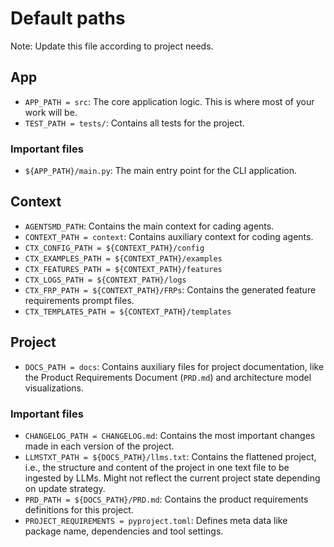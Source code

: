 # Default paths

Note: Update this file according to project needs.

## App

- `APP_PATH = src`: The core application logic. This is where most of your work will be.
- `TEST_PATH = tests/`: Contains all tests for the project.

### Important files

- `${APP_PATH}/main.py`: The main entry point for the CLI application.

## Context

- `AGENTSMD_PATH`: Contains the main context for cading agents.
- `CONTEXT_PATH = context`: Contains auxiliary context for coding agents.
- `CTX_CONFIG_PATH = ${CONTEXT_PATH}/config`
- `CTX_EXAMPLES_PATH = ${CONTEXT_PATH}/examples`
- `CTX_FEATURES_PATH = ${CONTEXT_PATH}/features`
- `CTX_LOGS_PATH = ${CONTEXT_PATH}/logs`
- `CTX_FRP_PATH = ${CONTEXT_PATH}/FRPs`: Contains the generated feature requirements prompt files.
- `CTX_TEMPLATES_PATH = ${CONTEXT_PATH}/templates`

## Project

- `DOCS_PATH = docs`: Contains auxiliary files for project documentation, like the Product Requirements Document (`PRD.md`) and architecture model visualizations.

### Important files

- `CHANGELOG_PATH = CHANGELOG.md`: Contains the most important changes made in each version of the project.
- `LLMSTXT_PATH = ${DOCS_PATH}/llms.txt`: Contains the flattened project, i.e., the structure and content of the project in one text file to be ingested by LLMs. Might not reflect the current project state depending on update strategy.
- `PRD_PATH = ${DOCS_PATH}/PRD.md`: Contains the product requirements definitions for this project.
- `PROJECT_REQUIREMENTS = pyproject.toml`: Defines meta data like package name, dependencies and tool settings.
